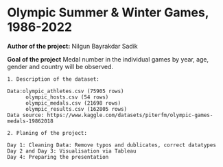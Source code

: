 # Olympic Summer & Winter Games, 1986-2022

**Author of the project:** Nilgun Bayrakdar Sadik

**Goal of the project** Medal number in the individual games by year, age, gender and country will be observed. 
```
1. Description of the dataset:

Data:olympic_athletes.csv (75905 rows)
      olympic_hosts.csv (54 rows)
      olympic_medals.csv (21698 rows)
      olympic_results.csv (162805 rows)
Data source: https://www.kaggle.com/datasets/piterfm/olympic-games-medals-19862018

2. Planing of the project:

Day 1: Cleaning Data: Remove typos and dublicates, correct datatypes
Day 2 and Day 3: Visualisation via Tableau
Day 4: Preparing the presentation
